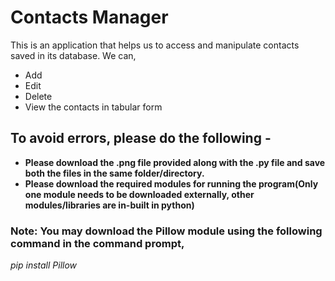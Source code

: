 # Contacts Manager 

This is an application that helps us to access and manipulate contacts saved in its database.
We can,
* Add
* Edit
* Delete
* View the contacts in tabular form

## To avoid errors, please do the following -
* **Please download the .png file provided along with the .py file and save both the files in the same folder/directory.**
* **Please download the required modules for running the program(Only one module needs to be downloaded externally, other modules/libraries are in-built in python)**

### Note: You may download the Pillow module using the following command in the command prompt, 
*pip install Pillow*
